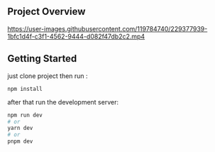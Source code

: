 ## Project Overview


https://user-images.githubusercontent.com/119784740/229377939-1bfc1d4f-c3f1-4562-9444-d082f47db2c2.mp4




## Getting Started

just clone project then run :

` npm install `

after that run the development server:

```bash
npm run dev
# or
yarn dev
# or
pnpm dev
```
